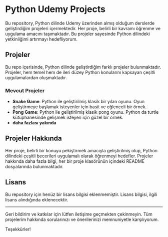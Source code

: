# Python Udemy Projects

Bu repository, Python dilinde Udemy üzerinden almış olduğum derslerde geliştirdiğim projeleri içermektedir. Her proje, belirli bir kavramı öğrenme ve uygulama amacını taşımaktadır. Bu projeler sayesinde Python dilindeki yetkinliğimi artırmayı hedefliyorum.

## Projeler

Bu repo içerisinde, Python dilinde geliştirdiğim farklı projeler bulunmaktadır. Projeler, hem temel hem de ileri düzey Python konularını kapsayan çeşitli uygulamalardan oluşmaktadır.

### Mevcut Projeler

- **Snake Game**: Python ile geliştirilmiş klasik bir yılan oyunu. Oyun geliştirmeye başlamak isteyenler için basit ve eğlenceli bir örnek.
- **Pong Game**: Python ile geliştirilmiş klasik pong oyunu. Python da turtle kütüphanesinde gelişmek isteyen için güzel bir örnek.
- **daha fazlası yakında**

## Projeler Hakkında

Her proje, belirli bir konuyu pekiştirmek amacıyla geliştirilmiş olup, Python dilindeki çeşitli becerileri uygulamalı olarak öğrenmeyi hedefler. Projeler hakkında daha fazla bilgi, her bir proje klasörünün içindeki README dosyalarında bulunmaktadır.

## Lisans

Bu repository için henüz bir lisans bilgisi eklenmemiştir. Lisans bilgisi, ilgili lisans alındığında eklenecektir.

---

Geri bildirim ve katkılar için lütfen iletişime geçmekten çekinmeyin. Tüm projelerim hakkında sorularınızı ve önerilerinizi memnuniyetle karşılıyorum.

Teşekkürler!
